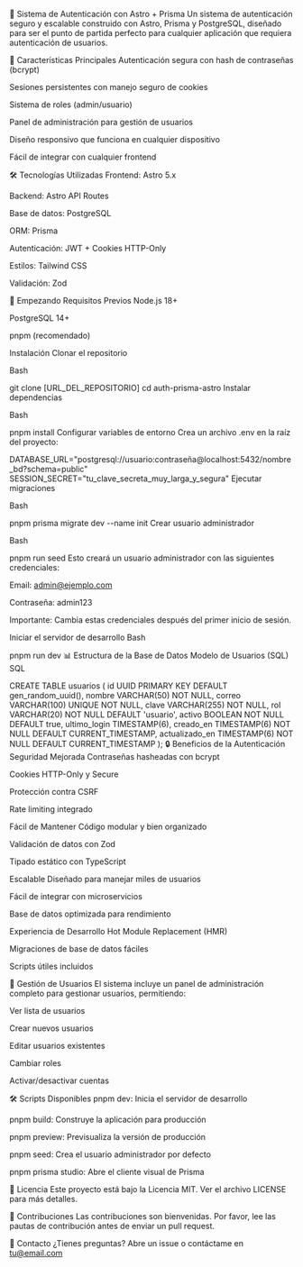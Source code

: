 🚀 Sistema de Autenticación con Astro + Prisma
Un sistema de autenticación seguro y escalable construido con Astro, Prisma y PostgreSQL, diseñado para ser el punto de partida perfecto para cualquier aplicación que requiera autenticación de usuarios.

🌟 Características Principales
Autenticación segura con hash de contraseñas (bcrypt)

Sesiones persistentes con manejo seguro de cookies

Sistema de roles (admin/usuario)

Panel de administración para gestión de usuarios

Diseño responsivo que funciona en cualquier dispositivo

Fácil de integrar con cualquier frontend

🛠️ Tecnologías Utilizadas
Frontend: Astro 5.x

Backend: Astro API Routes

Base de datos: PostgreSQL

ORM: Prisma

Autenticación: JWT + Cookies HTTP-Only

Estilos: Tailwind CSS

Validación: Zod

🚀 Empezando
Requisitos Previos
Node.js 18+

PostgreSQL 14+

pnpm (recomendado)

Instalación
Clonar el repositorio

Bash

git clone [URL_DEL_REPOSITORIO]
cd auth-prisma-astro
Instalar dependencias

Bash

pnpm install
Configurar variables de entorno
Crea un archivo .env en la raíz del proyecto:

DATABASE_URL="postgresql://usuario:contraseña@localhost:5432/nombre_bd?schema=public"
SESSION_SECRET="tu_clave_secreta_muy_larga_y_segura"
Ejecutar migraciones

Bash

pnpm prisma migrate dev --name init
Crear usuario administrador

Bash

pnpm run seed
Esto creará un usuario administrador con las siguientes credenciales:

Email: admin@ejemplo.com

Contraseña: admin123

Importante: Cambia estas credenciales después del primer inicio de sesión.

Iniciar el servidor de desarrollo
Bash

pnpm run dev
📊 Estructura de la Base de Datos
Modelo de Usuarios (SQL)
SQL

CREATE TABLE usuarios (
  id UUID PRIMARY KEY DEFAULT gen_random_uuid(),
  nombre VARCHAR(50) NOT NULL,
  correo VARCHAR(100) UNIQUE NOT NULL,
  clave VARCHAR(255) NOT NULL,
  rol VARCHAR(20) NOT NULL DEFAULT 'usuario',
  activo BOOLEAN NOT NULL DEFAULT true,
  ultimo_login TIMESTAMP(6),
  creado_en TIMESTAMP(6) NOT NULL DEFAULT CURRENT_TIMESTAMP,
  actualizado_en TIMESTAMP(6) NOT NULL DEFAULT CURRENT_TIMESTAMP
);
🔒 Beneficios de la Autenticación
Seguridad Mejorada
Contraseñas hasheadas con bcrypt

Cookies HTTP-Only y Secure

Protección contra CSRF

Rate limiting integrado

Fácil de Mantener
Código modular y bien organizado

Validación de datos con Zod

Tipado estático con TypeScript

Escalable
Diseñado para manejar miles de usuarios

Fácil de integrar con microservicios

Base de datos optimizada para rendimiento

Experiencia de Desarrollo
Hot Module Replacement (HMR)

Migraciones de base de datos fáciles

Scripts útiles incluidos

📱 Gestión de Usuarios
El sistema incluye un panel de administración completo para gestionar usuarios, permitiendo:

Ver lista de usuarios

Crear nuevos usuarios

Editar usuarios existentes

Cambiar roles

Activar/desactivar cuentas

🛠️ Scripts Disponibles
pnpm dev: Inicia el servidor de desarrollo

pnpm build: Construye la aplicación para producción

pnpm preview: Previsualiza la versión de producción

pnpm seed: Crea el usuario administrador por defecto

pnpm prisma studio: Abre el cliente visual de Prisma

📄 Licencia
Este proyecto está bajo la Licencia MIT. Ver el archivo LICENSE para más detalles.

🤝 Contribuciones
Las contribuciones son bienvenidas. Por favor, lee las pautas de contribución antes de enviar un pull request.

📧 Contacto
¿Tienes preguntas? Abre un issue o contáctame en tu@email.com